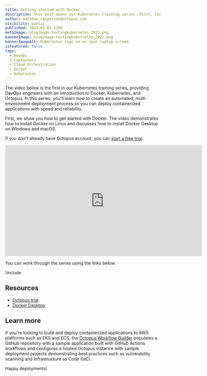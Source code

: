 ```yaml
---
title: Getting started with Docker
description: This post opens our Kubernetes training series. First, learn how to install Docker on your local workstation.
author: matthew.casperson@octopus.com
visibility: public
published: 2022-01-01-1200
metaImage: blogimage-testingkubernetes-2022.png
bannerImage: blogimage-testingkubernetes-2022.png
bannerImageAlt: Kubernetes logo on an open laptop screen
isFeatured: false
tags: 
  - DevOps
  - Containers
  - Cloud Orchestration
  - Docker 
  - Kubernetes
---
```


The video below is the first in our Kubernetes training series, providing DevOps engineers with an introduction to Docker, Kubernetes, and Octopus. In this series, you’ll learn how to create an automated, multi-environment deployment process so you can deploy containerized applications with speed and reliability. 

First, we show you how to get started with Docker. The video demonstrates how to install Docker on Linux and discusses how to install Docker Desktop on Windows and macOS.

If you don't already have Octopus account, you can [start a free trial](https://octopus.com/start).

<p style="text-align:center"><iframe src="https://fast.wistia.net/embed/iframe/o14t9soemb?videoFoam=true" title="section1 Video" allow="autoplay; fullscreen" allowtransparency="true" frameborder="0" scrolling="no" class="wistia_embed" name="wistia_embed" msallowfullscreen width="640px" height="360px"></iframe></p>

You can work through the series using the links below.

!include <k8s-training-toc>

## Resources

* [Octopus trial](https://octopus.com/start)
* [Docker Desktop](https://oc.to/VqVKCI)

## Learn more

If you're looking to build and deploy containerized applications to AWS platforms such as EKS and ECS, the [Octopus Workflow Builder](https://octopusworkflowbuilder.octopus.com/#/) populates a GitHub repository with a sample application built with GitHub Actions workflows and configures a hosted Octopus instance with sample deployment projects demonstrating best practices such as vulnerability scanning and Infrastructure as Code (IaC). 

Happy deployments! 
